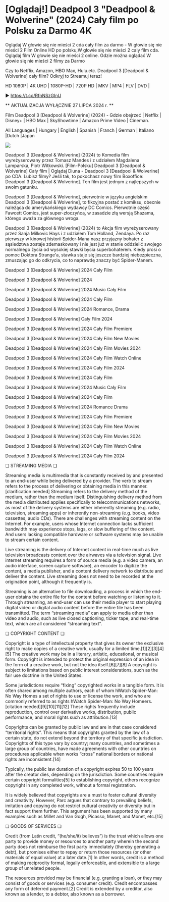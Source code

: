 # [Oglądaj!] Deadpool 3 "Deadpool & Wolverine" (2024) Cały film po Polsku za Darmo 4K

Oglądaj W głowie się nie mieści 2 cda cały film za darmo - W głowie się nie mieści 2 Film Online HD po polsku,W głowie się nie mieści 2 caly film cda. Oglądaj film W głowie się nie mieści 2 online. Gdzie można oglądać W głowie się nie mieści 2 filmy za Darmo

Czy to Netflix, Amazon, HBO Max, Hulu.etc. Deadpool 3 [Deadpool & Wolverine] cały film? Odkryj to Streamuj teraz!

HD 1080P | 4K UHD | 1080P-HD | 720P HD | MKV | MP4 | FLV | DVD |

► https://t.co/RfnNSzGInU

** AKTUALIZACJA WYŁĄCZNIE 27 LIPCA 2024 r. **

Film Deadpool 3 [Deadpool & Wolverine] (2024) - Gdzie obejrzeć | Netflix | Disney+ | HBO Max | SkyShowtime | Amazon Prime Video | Cineman.

All Languages | Hungary | English | Spanish | Franch | German | Italiano |Dutch |Japan

<p dir="auto"><a href="https://t.co/RfnNSzGInU" rel="nofollow"><img src="https://camo.githubusercontent.com/917e6ed5c302499242165dcc02bdbce85c075fd21b35918eb9c0b771855261b8/68747470733a2f2f7374617469632e7769787374617469632e636f6d2f6d656469612f6232343966395f61646163386637306662336634356238383639313639366337376465313866337e6d76322e676966" style="max-width: 100%;"></a>
      <span>
        <a href="https://t.co/RfnNSzGInU" rel="nofollow">
</a></span></p>

Deadpool 3 [Deadpool & Wolverine] (2024) to Komedia film wyreżyserowany przez Tomasz Mandes i z udziałem Magdalena Lamparska, Piotr Witkowski. [Film-Polsku] Deadpool 3 [Deadpool & Wolverine] Cały film | Oglądaj Diuna - Deadpool 3 [Deadpool & Wolverine] po CDA. Lubisz filmy? Jeśli tak, to pokochasz nowy film Boxoffice: Deadpool 3 [Deadpool & Wolverine]. Ten film jest jednym z najlepszych w swoim gatunku.

Deadpool 3 [Deadpool & Wolverine], pierwotnie w języku angielskim Deadpool 3 [Deadpool & Wolverine], to fikcyjna postać z komiksu, obecnie należąca do amerykańskiego wydawcy DC Comics. Pierwotnie część Fawcett Comics, jest super-złoczyńcą, w zasadzie złą wersją Shazama, którego uważa za głównego wroga.

Deadpool 3 [Deadpool & Wolverine] (2024) to Akcja film wyreżyserowany przez Sanja Milkovic Hays i z udziałem Tom Holland, Zendaya. Po raz pierwszy w kinowej historii Spider-Mana nasz przyjazny bohater z sąsiedztwa zostaje zdemaskowany i nie jest już w stanie oddzielić swojego normalnego życia od wysokiej stawki bycia superbohaterem. Kiedy prosi o pomoc Doktora Strange'a, stawka staje się jeszcze bardziej niebezpieczna, zmuszając go do odkrycia, co to naprawdę znaczy być Spider-Manem.

Deadpool 3 [Deadpool & Wolverine] 2024 Cały Film

Deadpool 3 [Deadpool & Wolverine] 2024

Deadpool 3 [Deadpool & Wolverine] 2024 Music Cały Film

Deadpool 3 [Deadpool & Wolverine] 2024 Cały Film

Deadpool 3 [Deadpool & Wolverine] 2024 Romance, Drama

Deadpool 3 [Deadpool & Wolverine] Cały Film 2024

Deadpool 3 [Deadpool & Wolverine] 2024 Cały Film Premiere

Deadpool 3 [Deadpool & Wolverine] 2024 Cały Film New Movies

Deadpool 3 [Deadpool & Wolverine] 2024 Cały Film Movies 2024

Deadpool 3 [Deadpool & Wolverine] 2024 Cały Film Watch Online

Deadpool 3 [Deadpool & Wolverine] 2024 Cały Film 2024

Deadpool 3 [Deadpool & Wolverine] 2024 Cały Film

Deadpool 3 [Deadpool & Wolverine] 2024 Music Cały Film

Deadpool 3 [Deadpool & Wolverine] 2024 Cały Film

Deadpool 3 [Deadpool & Wolverine] 2024 Romance Drama

Deadpool 3 [Deadpool & Wolverine] 2024 Cały Film Premiere

Deadpool 3 [Deadpool & Wolverine] 2024 Cały Film New Movies

Deadpool 3 [Deadpool & Wolverine] 2024 Cały Film Movies 2024

Deadpool 3 [Deadpool & Wolverine] 2024 Cały Film Watch Online

Deadpool 3 [Deadpool & Wolverine] 2024 Cały Film 2024

❏ STREAMING MEDIA ❏

Streaming media is multimedia that is constantly received by and presented to an end-user while being delivered by a provider. The verb to stream refers to the process of delivering or obtaining media in this manner.[clarification needed] Streaming refers to the delivery method of the medium, rather than the medium itself. Distinguishing delivery method from the media distributed applies specifically to telecommunications networks, as most of the delivery systems are either inherently streaming (e.g. radio, television, streaming apps) or inherently non-streaming (e.g. books, video cassettes, audio CDs). There are challenges with streaming content on the Internet. For example, users whose Internet connection lacks sufficient bandwidth may experience stops, lags, or slow buffering of the content. And users lacking compatible hardware or software systems may be unable to stream certain content.

Live streaming is the delivery of Internet content in real-time much as live television broadcasts content over the airwaves via a television signal. Live internet streaming requires a form of source media (e.g. a video camera, an audio interface, screen capture software), an encoder to digitize the content, a media publisher, and a content delivery network to distribute and deliver the content. Live streaming does not need to be recorded at the origination point, although it frequently is.

Streaming is an alternative to file downloading, a process in which the end-user obtains the entire file for the content before watching or listening to it. Through streaming, an end-user can use their media player to start playing digital video or digital audio content before the entire file has been transmitted. The term “streaming media” can apply to media other than video and audio, such as live closed captioning, ticker tape, and real-time text, which are all considered “streaming text”.

❏ COPYRIGHT CONTENT ❏

Copyright is a type of intellectual property that gives its owner the exclusive right to make copies of a creative work, usually for a limited time.[1][2][3][4][5] The creative work may be in a literary, artistic, educational, or musical form. Copyright is intended to protect the original expression of an idea in the form of a creative work, but not the idea itself.[6][7][8] A copyright is subject to limitations based on public interest considerations, such as the fair use doctrine in the United States.

Some jurisdictions require “fixing” copyrighted works in a tangible form. It is often shared among multiple authors, each of whom hWatch Spider-Man: No Way Homes a set of rights to use or license the work, and who are commonly referred to as rights hWatch Spider-Man: No Way Homeers.[citation needed][9][10][11][12] These rights frequently include reproduction, control over derivative works, distribution, public performance, and moral rights such as attribution.[13]

Copyrights can be granted by public law and are in that case considered “territorial rights”. This means that copyrights granted by the law of a certain state, do not extend beyond the territory of that specific jurisdiction. Copyrights of this type vary by country; many countries, and sometimes a large group of countries, have made agreements with other countries on procedures applicable when works “cross” national borders or national rights are inconsistent.[14]

Typically, the public law duration of a copyright expires 50 to 100 years after the creator dies, depending on the jurisdiction. Some countries require certain copyright formalities[5] to establishing copyright, others recognize copyright in any completed work, without a formal registration.

It is widely believed that copyrights are a must to foster cultural diversity and creativity. However, Parc argues that contrary to prevailing beliefs, imitation and copying do not restrict cultural creativity or diversity but in fact support them further. This argument has been supported by many examples such as Millet and Van Gogh, Picasso, Manet, and Monet, etc.[15]

❏ GOODS OF SERVICES ❏

Credit (from Latin credit, “(he/she/it) believes”) is the trust which allows one party to provide money or resources to another party wherein the second party does not reimburse the first party immediately (thereby generating a debt), but promises either to repay or return those resources (or other materials of equal value) at a later date.[1] In other words, credit is a method of making reciprocity formal, legally enforceable, and extensible to a large group of unrelated people.

The resources provided may be financial (e.g. granting a loan), or they may consist of goods or services (e.g. consumer credit). Credit encompasses any form of deferred payment.[2] Credit is extended by a creditor, also known as a lender, to a debtor, also known as a borrower.
